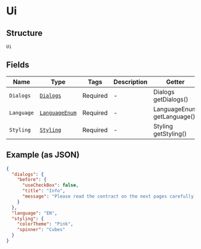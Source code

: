 
# Ui

## Structure

`Ui`

## Fields

| Name | Type | Tags | Description | Getter | Setter |
|  --- | --- | --- | --- | --- | --- |
| `Dialogs` | [`Dialogs`](/doc/models/dialogs.md) | Required | - | Dialogs getDialogs() | setDialogs(Dialogs dialogs) |
| `Language` | [`LanguageEnum`](/doc/models/language-enum.md) | Required | - | LanguageEnum getLanguage() | setLanguage(LanguageEnum language) |
| `Styling` | [`Styling`](/doc/models/styling.md) | Required | - | Styling getStyling() | setStyling(Styling styling) |

## Example (as JSON)

```json
{
  "dialogs": {
    "before": {
      "useCheckBox": false,
      "title": "Info",
      "message": "Please read the contract on the next pages carefully. Pay some extra attention to paragraph 5."
    }
  },
  "language": "EN",
  "styling": {
    "colorTheme": "Pink",
    "spinner": "Cubes"
  }
}
```

